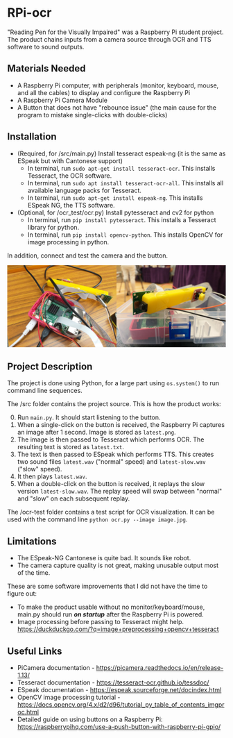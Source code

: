 # RPi-ocr

"Reading Pen for the Visually Impaired" was a Raspberry Pi student project. The product chains inputs from a camera source through OCR and TTS software to sound outputs.

## Materials Needed
* A Raspberry Pi computer, with peripherals (monitor, keyboard, mouse, and all the cables) to display and configure the Raspberry Pi
* A Raspberry Pi Camera Module
* A Button that does not have "rebounce issue" (the main cause for the program to mistake single-clicks with double-clicks)

## Installation
* (Required, for /src/main.py) Install tesseract espeak-ng (it is the same as ESpeak but with Cantonese support)
	* In terminal, run `sudo apt-get install tesseract-ocr`. This installs Tesseract, the OCR software.
	* In terminal, run `sudo apt install tesseract-ocr-all`. This installs all available language packs for Tesseract.
	* In terminal, run `sudo apt-get install espeak-ng`. This installs ESpeak NG, the TTS software.
* (Optional, for /ocr_test/ocr.py) Install pytesseract and cv2 for python
	* In terminal, run `pip install pytesseract`. This installs a Tesseract library for python.
	* In terminal, run `pip install opencv-python`. This installs OpenCV for image processing in python.

In addition, connect and test the camera and the button.

![Product Image](/demo.png)

## Project Description
The project is done using Python, for a large part using `os.system()` to run command line sequences.

The /src folder contains the project source. This is how the product works:

0. Run `main.py`. It should start listening to the button.
1. When a single-click on the button is received, the Raspberry Pi captures an image after 1 second. Image is stored as `latest.png`.
2. The image is then passed to Tesseract which performs OCR. The resulting text is stored as `latest.txt`.
3. The text is then passed to ESpeak which performs TTS. This creates two sound files `latest.wav` ("normal" speed) and `latest-slow.wav` ("slow" speed).
4. It then plays `latest.wav`.
5. When a double-click on the button is received, it replays the slow version `latest-slow.wav`. The replay speed will swap between "normal" and "slow" on each subsequent replay.

The /ocr-test folder contains a test script for OCR visualization. It can be used with the command line `python ocr.py --image image.jpg`.

## Limitations
* The ESpeak-NG Cantonese is quite bad. It sounds like robot.
* The camera capture quality is not great, making unusable output most of the time.

These are some software improvements that I did not have the time to figure out:
* To make the product usable without no monitor/keyboard/mouse, main.py should run ***on startup*** after the Raspberry Pi is powered.
* Image processing before passing to Tesseract might help. https://duckduckgo.com/?q=image+preprocessing+opencv+tesseract

## Useful Links
* PiCamera documentation - https://picamera.readthedocs.io/en/release-1.13/
* Tesseract documentation - https://tesseract-ocr.github.io/tessdoc/
* ESpeak documentation - https://espeak.sourceforge.net/docindex.html
* OpenCV image processing tutorial - https://docs.opencv.org/4.x/d2/d96/tutorial_py_table_of_contents_imgproc.html
* Detailed guide on using buttons on a Raspberry Pi: https://raspberrypihq.com/use-a-push-button-with-raspberry-pi-gpio/
